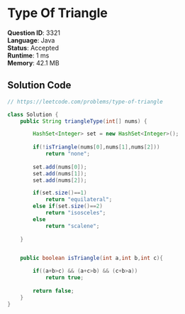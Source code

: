 # Type Of Triangle

**Question ID**: 3321  
**Language**: Java  
**Status**: Accepted  
**Runtime**: 1 ms  
**Memory**: 42.1 MB  

## Solution Code
```java
// https://leetcode.com/problems/type-of-triangle

class Solution {
    public String triangleType(int[] nums) {

        HashSet<Integer> set = new HashSet<Integer>();
        
        if(!isTriangle(nums[0],nums[1],nums[2]))
            return "none";
        
        set.add(nums[0]);
        set.add(nums[1]);
        set.add(nums[2]);

        if(set.size()==1)
            return "equilateral";
        else if(set.size()==2)
            return "isosceles";
        else
            return "scalene";
        
    }


    public boolean isTriangle(int a,int b,int c){

        if((a+b>c) && (a+c>b) && (c+b>a))
            return true;
        
        return false;
    }
}
```
